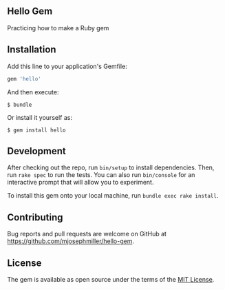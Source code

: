 ## Hello Gem

Practicing how to make a Ruby gem

## Installation

Add this line to your application's Gemfile:

```ruby
gem 'hello'
```

And then execute:

    $ bundle

Or install it yourself as:

    $ gem install hello

## Development

After checking out the repo, run `bin/setup` to install dependencies. Then, run `rake spec` to run the tests. You can also run `bin/console` for an interactive prompt that will allow you to experiment.

To install this gem onto your local machine, run `bundle exec rake install`.

## Contributing

Bug reports and pull requests are welcome on GitHub at https://github.com/mjosephmiller/hello-gem.


## License

The gem is available as open source under the terms of the [MIT License](http://opensource.org/licenses/MIT).
